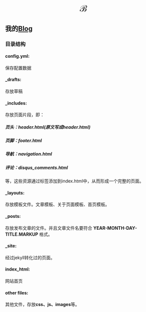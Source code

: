 


#      $$ \mathscr{ B } $$


## 我的[Blog](https://ian-jhon.github.io)

### 目录结构
#### config.yml:
保存配置数据
#### _drafts:
存放草稿
#### _includes:
存放页面片段，即：
##### 页头：header.html(原文写成header.html)
##### 页脚：footer.html
##### 导航：navigation.html
##### 评论：disqus_comments.html
等，这些资源通过标签添加到index.html中，从而形成一个完整的页面。

#### _layouts:
存放模板文件。文章模板、关于页面模板、首页模板。
#### _posts:
存放发布文章的文件。并且文章文件名要符合 **YEAR-MONTH-DAY-TITLE.MARKUP** 格式。
#### _site:
经过jekyll转化过的页面。
#### index_html:
网站首页
#### other files:
其他文件，存放**css、js、images**等。